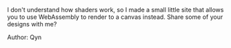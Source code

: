 I don't understand how shaders work, so I made a small little site that allows you to use WebAssembly to render to a canvas instead. Share some of your designs with me?

Author: Qyn
